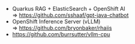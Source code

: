 * Quarkus RAG + ElasticSearch + OpenShift AI  
  => https://github.com/sshaaf/gpt-java-chatbot
* OpenShift Inference Server (vLLM)  
   => https://github.com/bryonbaker/rhaiis
* https://github.com/burrsutter/vllm-cpu